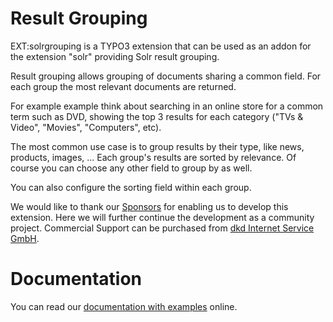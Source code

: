 # Result Grouping

EXT:solrgrouping is a TYPO3 extension that can be used as an addon for the extension "solr" providing Solr result grouping.

Result grouping allows grouping of documents sharing a common field. For each group the most relevant documents are returned.

For example example think about searching in an online store for a common term such as DVD, showing the top 3 results for each category ("TVs & Video", "Movies", "Computers", etc).

The most common use case is to group results by their type, like news, products, images, ... Each group's results are sorted by relevance. Of course you can choose any other field to group by as well.

You can also configure the sorting field within each group.

We would like to thank our [Sponsors](http://www.typo3-solr.com/en/sponsors/our-sponsors/) for enabling us to develop this extension.
Here we will further continue the development as a community project.
Commercial Support can be purchased from [dkd Internet Service GmbH](http://www.dkd.de).

# Documentation

You can read our [documentation with examples](Documentation/Index.md) online.
